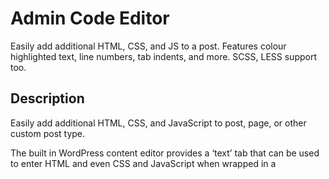 # Admin Code Editor 

Easily add additional HTML, CSS, and JS to a post. Features colour highlighted text, line numbers, tab indents, and more. SCSS, LESS support too.

## Description 

Easily add additional HTML, CSS, and JavaScript to post, page, or other custom post type. 

The built in WordPress content editor provides a ‘text’ tab that can be used to enter HTML and even CSS and JavaScript when wrapped in a <style> or <script> tag. This approach has many limitations and drawbacks. Admin Code Editor addresses these issues and adds additional features. 

[YouTube Video](https://www.youtube.com/watch?v=2ezFdHuEBD8)

Here are the key highlights:

* Code is highlighted with various colours according to the code type specified. This looks similar to popular desktop code editors such as Sublime Text, PhpStorm, or Coda. It makes reading code much easier
* Line numbers
* Search and replace strings in your code (CMD/CTRL + F)
* Single or multiline tabbed indenting
* wpautop disabled for code output
* shortcodes can be placed within the HTML code
* Ability to disable code output on templates (home, front-page, search, etc)
* Ability to place code output above or below normal post content on the front end
* Resizable code windows (click and drag bottom of code window)

Admin Code Editor also supports server side compilation of various popular preprocessors including: SCSS, LESS, HAML, MarkDown, and CoffeeScript. Here are some highlights related to the server side compilation of preprocessor code:

* displays compilation errors in editor interface
* view compiled code
* code editor highlighting adjusts based on the preprocessor selected

Thanks to the various open source tools and technologies that has made the creation of Admin Code Editor possible:

* [Ace](https://ace.c9.io/)
* [Bootstrap](http://getbootstrap.com/)
* [Backbone.js](http://backbonejs.org/)
* [jQuery](https://jquery.com/)
* [CoffeeScript PHP](https://github.com/alxlit/coffeescript-php)
* [lessphp](https://github.com/leafo/lessphp)
* [PHP Markdown](https://github.com/michelf/php-markdown)
* [scssphp](https://github.com/leafo/scssphp)
* [HamlPHP](https://github.com/hamlphp/HamlPHP)
* [WordPress Plugin Boilerplate](https://github.com/DevinVinson/WordPress-Plugin-Boilerplate)


## Installation

1. Download the plugin, unzip, and place in your WordPress plugin's folder.
2. Activate the plugin
3. Go to "Settings" > "Admin Code Editor" to modify the default settings. In particular, you want to make sure your desired post types are enabled.
4. Edit or create a new post, of a 'post type' that has been enabled. 
5. Edit the Admin Code Editor settings for that post and override any default settings, if desired.
6. Enter the HTML, CSS, and/or JavaScript in the Admin Code Editor for that post. Be sure to write your code in accordance with the preprocessor you have selected.
7. Update/Publish the post as usual to save your Admin Code Editor code and settings
8. View the front end view of your post to see your code rendered 


## Frequently Asked Questions

**The options for “Only display when” are “Inside the Loop” and “In Main Query”. What does this mean?**

See the [WordPress Conditional Tags](https://codex.wordpress.org/Conditional_Tags#Is_Main_Query) resource for more information.

**There is the option to not display Admin Code Editor code on the “Front Page”, “Home”, “Archives”, and “Search Results” templates. What does this mean?**

See the [WordPress Conditional Tags](https://codex.wordpress.org/Conditional_Tags#The_Main_Page) resource for more information.

**How did you get Bootstrap to work in the WordPress admin without conflicting with other components?**

Running the compiled Bootstrap CSS through another round of preprocessing. On this additional round, the CSS is simply wrapped in an additional tag to isolate all the styles to the WP ACE components. A few adjustments were still needed.

**I am using jQuery in my JavaScript code and I am getting an "Uncaught TypeError: $ is not a function" error. How do I fix this?**

Admin Code Editor includes the jQuery file that comes with your current version of WordPress. This ensures that your website is always using an up to date version of jQuery when you update. But, this file also sets jQuery to "No Conflict" mode to prevent jQuery from conflicting with other JavaScript libraries. The use of the '$' is what is causing the problem. You can solve this by replacing '$' with 'jQuery' in your code. Anothe approach is to put the line `$ = jQuery.noConflict(true);` at the top of your JavaScript code. This will allow you to continue to use '$' in your code. 

**I can see errors in my code but I do not see any error notification in the Admin Code Editor interface. What is going on?**

Admin Code Editor may not highlight all errors in your code or state all preprocessor compilation errors. It is best practice to inspect your code on the front end of your website with a tool such as Chrome Inspector to verify there are no errors.

**I have entered some CSS but it is not being applied to elements outside of my HTML code. What is going on?**

Admin Code Editor has been designed to isolate all CSS styling to only elements within the Admin Code Editor HTML editor. 

**When I preview my post I don't see the recent updates to my code. What is going on?**

At the current moment, previewing a post will not show updates to your Admin Code Editor code. In order to see updates, you will need to update or publish the post.  

**How can I include external scripts and styles in WP ACE Editor?**

At the current moment there is not an elegant way of doing this. However, you can include scripts using the `<script>` tag in the HTML code area.  

## Screenshots

[The Admin Code Editor HTML, CSS, and JavaScript is output below the regular post content.](https://webrockstar.net/wp-content/uploads/2018/03/screenshot-1.png)
[Specify the default settings for the Admin Code Editor here.](https://webrockstar.net/wp-content/uploads/2018/03/screenshot-2.png)
[The Admin Code Editor HTML Editor.](https://webrockstar.net/wp-content/uploads/2018/03/screenshot-3.png)
[The Admin Code Editor CSS Editor. In this screenshot SCSS is being used as the preprocessor and an error is currently being displayed.](https://webrockstar.net/wp-content/uploads/2018/03/screenshot-4.png)
[The Admin Code Editor JavaScript Editor.](https://webrockstar.net/wp-content/uploads/2018/03/screenshot-5.png)
[Settings modal window with the General tab active.](https://webrockstar.net/wp-content/uploads/2018/03/screenshot-6.png)
[Settings modal window with the HTML tab active.](https://webrockstar.net/wp-content/uploads/2018/03/screenshot-7.png)
[Settings modal window with the CSS tab active.](https://webrockstar.net/wp-content/uploads/2018/03/screenshot-8.png)
[Settings modal window with the JavaScript tab active.](https://webrockstar.net/wp-content/uploads/2018/03/screenshot-9.png)


## Changelog 

### 1.1.0 
* Fix: jQuery toggle display
* Fix: Update ACE Editor (https://ace.c9.io/) to latest version.  Fixes 'jumping' to top of page when editor is right clicked
* Change: Remove wp_kses_post filtering on HTML content to allow for more flexible/versitile HTML code

### 1.0.2 
* Fix: Stricter regex to filter out attempted closing of &lt;style&gt; and &lt;script&gt; tags in code
* Fix: Some important special characters encoded in CSS filtered output

### 1.0.1 
* Fix: HTML special characters encoding in JavaScript and CSS code, producing errors in compiled code on front end
* Fix: Proper risizing of code editor windows
* Fix: Proper CSS z-index for WordPress sidebar/top menu when Admin Code Editor modal is active  

### 1.0.0 
* Initial Release



